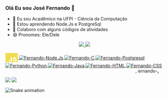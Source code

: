 ### Olá Eu sou José Fernando 👋

- 🔭 Eu sou Acadêmico na UFPI - Ciência da Computação
- 🌱 Estou aprendendo Node.Js e PostgreSql
- 👯 Colaboro com alguns códigos de atividades
- 😄 Pronomes: Ele/Dele

<div align="center">
  <a href="https://github.com/fernandosantos01">
  <img height="180em" src="https://github-readme-stats.vercel.app/api?username=fernandosantos01&show_icons=true&theme=dracula&include_all_commits=true&count_private=true"/>
  <img height="180em" src="https://github-readme-stats.vercel.app/api/top-langs/?username=fernandosantos01&layout=compact&langs_count=7&theme=dracula"/>
</div>
<div style="display: inline_block"><br>
  <img align="center" alt="Fernando-Js" height="30" width="40" src="https://raw.githubusercontent.com/devicons/devicon/master/icons/javascript/javascript-plain.svg">
  <img align="center" alt="Fernando-Node.Js" height="30" width="40" src="https://cdn.jsdelivr.net/gh/devicons/devicon/icons/nodejs/nodejs-original.svg">
  <img align="center" alt="Fernando-C" height="30" width="40" src="https://cdn.jsdelivr.net/gh/devicons/devicon/icons/c/c-original.svg">
  <img align="center" alt="Fernando-Postgresql" height="30" width="40" src="https://cdn.jsdelivr.net/gh/devicons/devicon/icons/postgresql/postgresql-original.svg">
  <img align="center" alt="Fernando-Python" height="30" width="40" src="https://cdn.jsdelivr.net/gh/devicons/devicon/icons/python/python-original.svg">
  <img align="center" alt="Fernando-Java" height="30" width="40" src="https://cdn.jsdelivr.net/gh/devicons/devicon/icons/java/java-original.svg">
  <img align="center" alt="Fernando-HTML" height="30" width="40" src="https://cdn.jsdelivr.net/gh/devicons/devicon/icons/html5/html5-original.svg">
  <img align="center" alt="Fernando-CSS" height="30" width="40" src="https://cdn.jsdelivr.net/gh/devicons/devicon/icons/css3/css3-original.svg">
  <img align="right" alt="Fernando-pic" height="150" style="border-radius:50px;" src="https://www.icegif.com/wp-content/uploads/miles-morales-icegif.gif">
</div>
  
  ##
  
  <div>
  <!-- Youtube link -->
     <!-- <a href="https://www.youtube.com/channel/UC_-uuuZbY0AAt9CViNzvc-Q" target="_blank"><img src="https://img.shields.io/badge/YouTube-FF0000?style=for-the-badge&logo=youtube&logoColor=white" target="_blank"></a> -->
     <!Linka para o Instagram-->
  <a href="https://www.instagram.com/_saantoss02" target="_blank"><img src="https://img.shields.io/badge/-Instagram-%23E4405F?style=for-the-badge&logo=instagram&logoColor=white" target="_blank"></a>
  <!-- Linka para a Twitch -->
 	<!--<a href="https://www.twitch.tv/rafaballerinii" target="_blank"><img src="https://img.shields.io/badge/Twitch-9146FF?style=for-the-badge&logo=twitch&logoColor=white" target="_blank"></a>-->
  <!-- Linka para o Discord -->
 <!--<a href="https://discord.gg/wagxzStdcR" target="_blank"><img src="https://img.shields.io/badge/Discord-7289DA?style=for-the-badge&logo=discord&logoColor=white" target="_blank"></a> -->
  <a href = "mailto:josefernandojosefernando.09@gmail.com"><img src="https://img.shields.io/badge/-Gmail-%23333?style=for-the-badge&logo=gmail&logoColor=white" target="_blank"></a>
  <!-- Linkedin -->
  <!-- <a href="https://www.linkedin.com/in/rafaella-ballerini-45875016a" target="_blank"><img src="https://img.shields.io/badge/-LinkedIn-%230077B5?style=for-the-badge&logo=linkedin&logoColor=white" target="_blank"></a> -->
  
  ![Snake animation](https://github.com/fernandosantos01/fernandosantos01/blob/output/github-contribution-grid-snake.svg)
  </div>
